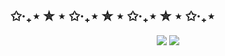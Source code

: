 ##  ✩‧₊⋆ ✮ ⋆ ✩‧₊⋆ ✮ ⋆ ✩‧₊⋆ ✮ ⋆ ✩‧₊⋆ 

<div align="center">
    <a href"https://github.com/khrysruizs">
    <img heigth="180em" src="https://github-readme-stats.vercel.app/api?username=khrysruizs&show_icons=true&theme=dracula&include_all_commits_=true&hide=issues"/>
        <a href"https://github.com/khrysruizs">
    <img heigth="180" src="https://github-readme-stats.vercel.app/api/top-langs/?username=khrysruizs&theme=dracula&langs_count=5&layout=compact">
</div>


